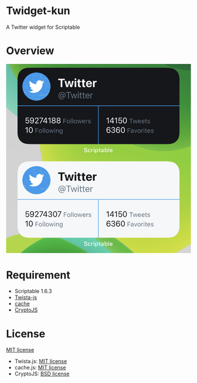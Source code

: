 # Twidget-kun
A Twitter widget for Scriptable

# Overview
![Image](assets/IMG_1.jpg)

# Requirement
- Scriptable 1.6.3
- [Twista-js](https://github.com/Kynako/Twista-js)
- [cache](https://github.com/evandcoleman/scriptable/blob/main/scripts/cache.js)
- [CryptoJS](https://cryptojs.gitbook.io/docs/)


# License
[MIT license](LICENSE)
- Twista.js: [MIT license](https://github.com/Kynako/Twista-js/blob/main/LICENSE)
- cache.js: [MIT license](https://github.com/mvan231/Scriptable/blob/main/LICENSE)
- CryptoJS: [BSD license](https://code.google.com/archive/p/crypto-js/wikis/License.wiki)
